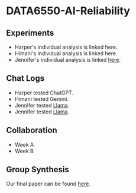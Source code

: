 # DATA6550-AI-Reliability
## Experiments <br>
- Harper's individual analysis is linked here. <br>
- Himani's individual analysis is linked here. <br>
- Jennifer's individual analysis is linked [here](https://mtmailmtsu-my.sharepoint.com/:w:/g/personal/js2je_mtmail_mtsu_edu/EVMKH5kzBIVEp2uRPST5RfoBl2L7vRHqblK4dFA6ODvk_w?e=wGBw0y). <br>

## Chat Logs <br>
- Harper tested ChatGPT. <br>
- Himani tested Gemini. <br>
- Jennifer tested [Llama](https://mtmailmtsu-my.sharepoint.com/:w:/g/personal/js2je_mtmail_mtsu_edu/EbHjuYSe7plFtI9tUT-ZY7QB4AMTkl4NOdKSDWTbeJ6nVg?e=twMg4Y). <br>
- Jennifer tested [Llama](Module%207%20-%20Chat%20Logs%20-%20Sika.docx.pdf).


## Collaboration <br>
- Week A <br>
- Week B <br>

## Group Synthesis <br>
Our final paper can be found [here](https://mtmailmtsu-my.sharepoint.com/:w:/g/personal/hek2t_mtmail_mtsu_edu/Ee--bGOm3xNBki04fp-29dMBypMgtO8d_jspBNyy2B7zEw?e=PA6bSG). <br>
